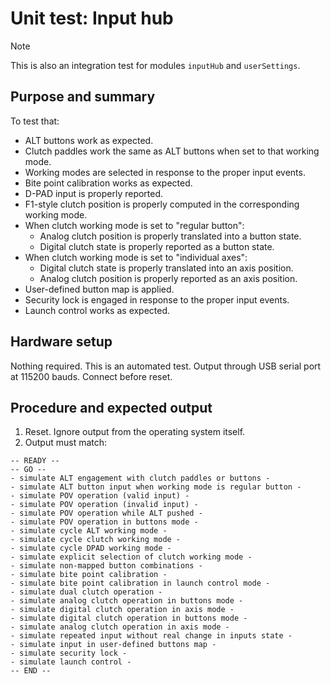 # Unit test: Input hub

> [!NOTE]
> This is also an integration test for modules `inputHub` and `userSettings`.

## Purpose and summary

To test that:

- ALT buttons work as expected.
- Clutch paddles work the same as ALT buttons when set to that working mode.
- Working modes are selected in response to the proper input events.
- Bite point calibration works as expected.
- D-PAD input is properly reported.
- F1-style clutch position is properly computed in the corresponding working mode.
- When clutch working mode is set to "regular button":
  - Analog clutch position is properly translated into a button state.
  - Digital clutch state is properly reported as a button state.
- When clutch working mode is set to "individual axes":
  - Digital clutch state is properly translated into an axis position.
  - Analog clutch position is properly reported as an axis position.
- User-defined button map is applied.
- Security lock is engaged in response to the proper input events.
- Launch control works as expected.

## Hardware setup

Nothing required. This is an automated test.
Output through USB serial port at 115200 bauds. Connect before reset.

## Procedure and expected output

1. Reset. Ignore output from the operating system itself.
2. Output must match:

```text
-- READY --
-- GO --
- simulate ALT engagement with clutch paddles or buttons -
- simulate ALT button input when working mode is regular button -
- simulate POV operation (valid input) -
- simulate POV operation (invalid input) -
- simulate POV operation while ALT pushed -
- simulate POV operation in buttons mode -
- simulate cycle ALT working mode -
- simulate cycle clutch working mode -
- simulate cycle DPAD working mode -
- simulate explicit selection of clutch working mode -
- simulate non-mapped button combinations -
- simulate bite point calibration -
- simulate bite point calibration in launch control mode -
- simulate dual clutch operation -
- simulate analog clutch operation in buttons mode -
- simulate digital clutch operation in axis mode -
- simulate digital clutch operation in buttons mode -
- simulate analog clutch operation in axis mode -
- simulate repeated input without real change in inputs state -
- simulate input in user-defined buttons map -
- simulate security lock -
- simulate launch control -
-- END --
```
